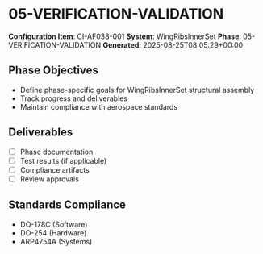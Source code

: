 # 05-VERIFICATION-VALIDATION

**Configuration Item**: CI-AF038-001
**System**: WingRibsInnerSet
**Phase**: 05-VERIFICATION-VALIDATION
**Generated**: 2025-08-25T08:05:29+00:00

## Phase Objectives
- Define phase-specific goals for WingRibsInnerSet structural assembly
- Track progress and deliverables
- Maintain compliance with aerospace standards

## Deliverables
- [ ] Phase documentation
- [ ] Test results (if applicable)
- [ ] Compliance artifacts
- [ ] Review approvals

## Standards Compliance
- DO-178C (Software)
- DO-254 (Hardware)
- ARP4754A (Systems)

